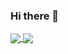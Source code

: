 ### Hi there 👋


<a href="https://github.com/ZeroRyper/github-readme-stats">
  <img align="center" src="https://github-readme-stats.vercel.app/api/pin/?username=ZeroRyper&repo=github-readme-stats" />
</a>
<a href="https://github.com/ZeroRyper/convoychat">
  <img align="center" src="https://github-readme-stats.vercel.app/api/pin/?username=ZeroRyper&repo=convoychat" />
</a>

